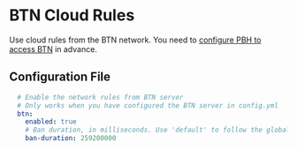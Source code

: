 # BTN Cloud Rules

Use cloud rules from the BTN network. You need to [configure PBH to access BTN](../btn/connect.md) in advance.

## Configuration File

```yaml
  # Enable the network rules from BTN server
  # Only works when you have configured the BTN server in config.yml
  btn:
    enabled: true
    # Ban duration, in milliseconds. Use 'default' to follow the global settings
    ban-duration: 259200000
